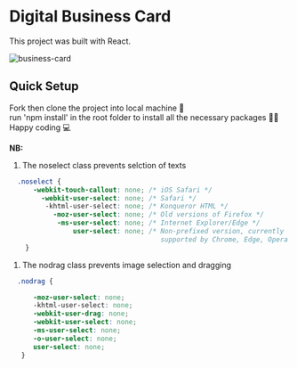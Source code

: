 
# Digital Business Card 
This project was built with React.

![business-card](https://user-images.githubusercontent.com/77986239/219899304-66930e0e-63f2-4e7e-ba34-354b32daca0f.PNG)

## Quick Setup
Fork then clone the project into local machine 🍴\
run 'npm install' in the root folder to install all the necessary packages 👩‍💻\
Happy coding 💻

**NB:**

1. The noselect class prevents selction of texts
```css
  .noselect {
      -webkit-touch-callout: none; /* iOS Safari */
        -webkit-user-select: none; /* Safari */
         -khtml-user-select: none; /* Konqueror HTML */
           -moz-user-select: none; /* Old versions of Firefox */
            -ms-user-select: none; /* Internet Explorer/Edge */
                user-select: none; /* Non-prefixed version, currently
                                      supported by Chrome, Edge, Opera and Firefox */
    }
```

1. The nodrag class prevents image selection and dragging
```css
  .nodrag {  

      -moz-user-select: none;
      -khtml-user-select: none;
      -webkit-user-drag: none;
      -webkit-user-select: none;
      -ms-user-select: none;
      -o-user-select: none;
      user-select: none;
   }
```
